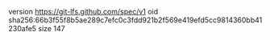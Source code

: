 version https://git-lfs.github.com/spec/v1
oid sha256:66b3f55f8b5ae289c7efc0c3fdd921b2f569e419efd5cc9814360bb41230afe5
size 147

